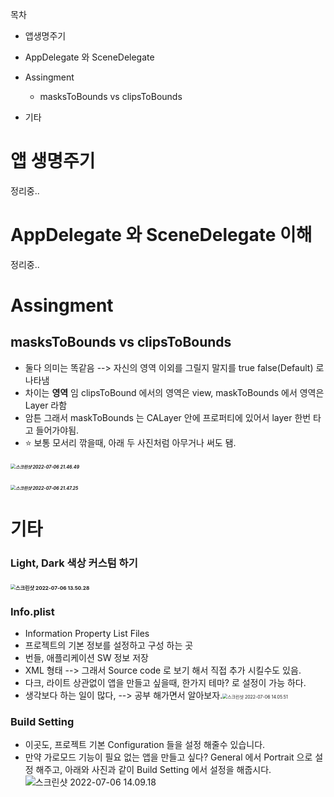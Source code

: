 





목차

* 앱생명주기

* AppDelegate 와 SceneDelegate

* Assingment
  * masksToBounds vs clipsToBounds

* 기타

# 앱 생명주기

정리중..

# AppDelegate 와 SceneDelegate 이해 

정리중..



# Assingment

## masksToBounds vs clipsToBounds

* 둘다 의미는 똑같음 --> 자신의 영역 이외를 그릴지 말지를 true false(Default) 로 나타냄
* 차이는 **영역** 임 clipsToBound 에서의 영역은 view, maskToBounds 에서 영역은 Layer 라함 
* 암튼 그래서 maskToBounds 는 CALayer 안에 프로퍼티에 있어서 layer 한번 타고 들어가야됨.
* ⭐️ 보통 모서리 깎을때, 아래 두 사진처럼 아무거나 써도 됌.

##### <img src="https://user-images.githubusercontent.com/106936018/177567135-9b4e6279-672d-49d9-9b4b-87d04539510e.png" alt="스크린샷 2022-07-06 21.46.49" style="zoom:50%;" />



##### <img src="https://user-images.githubusercontent.com/106936018/177567169-1be66bc4-ae47-4b6c-b61f-f4c299229485.png" alt="스크린샷 2022-07-06 21.47.25" style="zoom:50%;" />





# 기타

### Light, Dark 색상 커스텀 하기 

### <img src="https://user-images.githubusercontent.com/106936018/177567197-774db911-fa17-4130-b55f-d80ff4eadf84.png" alt="스크린샷 2022-07-06 13.50.28" style="zoom:50%;" />



### Info.plist

* Information Property List Files
* 프로젝트의 기본 정보를 설정하고 구성 하는 곳
* 번들, 애플리케이션 SW 정보 저장
* XML 형태 --> 그래서 Source code 로 보기 해서 직접 추가 시킬수도 있음.
* 다크, 라이트 상관없이 앱을 만들고 싶을때, 한가지 테마? 로 설정이 가능 하다.
* 생각보다 하는 일이 많다, --> 공부 해가면서 알아보자.<img src="https://user-images.githubusercontent.com/106936018/177567227-7365ce31-1858-45ef-a1e9-93b08dfb74f0.png" alt="스크린샷 2022-07-06 14.05.51" style="zoom:50%;" />

### Build Setting

* 이곳도, 프로젝트 기본 Configuration 들을 설정 해줄수 있습니다.
* 만약 가로모드 기능이 필요 없는 앱을 만들고 싶다? General 에서 Portrait 으로 설정 해주고,
  아래와 사진과 같이 Build Setting 에서 설정을 해줍시다.![스크린샷 2022-07-06 14.09.18](https://user-images.githubusercontent.com/106936018/177567266-16011983-7ea5-463a-be59-b1982e1a3a47.png)
